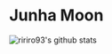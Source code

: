 # Junha Moon

![ririro93's github stats](https://github-readme-stats.vercel.app/api?username=ririro93)
